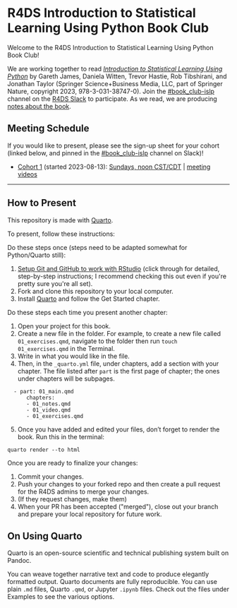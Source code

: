 # R4DS Introduction to Statistical Learning Using Python Book Club

Welcome to the R4DS Introduction to Statistical Learning Using Python Book Club!

We are working together to read [_Introduction to Statistical Learning Using Python_](https://www.statlearning.com) by Gareth James, Daniela Witten, Trevor Hastie, Rob Tibshirani, and Jonathan Taylor (Springer Science+Business Media, LLC, part of Springer Nature, copyright 2023, 978-3-031-38747-0).
Join the [#book_club-islp](https://rfordatascience.slack.com/archives/C05K1HJEXFA) channel on the [R4DS Slack](https://r4ds.io/join) to participate.
As we read, we are producing [notes about the book](https://r4ds.github.io/bookclub-islp/).

## Meeting Schedule

If you would like to present, please see the sign-up sheet for your cohort (linked below, and pinned in the [#book_club-islp](https://rfordatascience.slack.com/archives/C05K1HJEXFA) channel on Slack)!

- [Cohort 1](https://docs.google.com/spreadsheets/d/1mBCB3LM4GkCGvJuAGF12rUyyW1srk6fLjSzQvT0KuC0/edit?usp=sharing) (started 2023-08-13): [Sundays, noon CST/CDT](https://www.timeanddate.com/worldclock/converter.html?iso=20230813T170000&p1=24&p2=1440) | [meeting videos](https://youtube.com/playlist?list=PL3x6DOfs2NGgqCo62O0lDTcJLvGpyG8_g)

<hr>

## How to Present

This repository is made with [Quarto](https://quarto.org/).

To present, follow these instructions:

Do these steps once (steps need to be adapted somewhat for Python/Quarto still):

1. [Setup Git and GitHub to work with RStudio](https://github.com/r4ds/bookclub-setup) (click through for detailed, step-by-step instructions; I recommend checking this out even if you're pretty sure you're all set).
2. Fork and clone this repository to your local computer.
3. Install [Quarto](https://quarto.org/docs/get-started/) and follow the Get Started chapter.

Do these steps each time you present another chapter:

1. Open your project for this book.
2. Create a new file in the folder. For example, to create a new file called `01_exercises.qmd`, navigate to the folder then run `touch 01_exercises.qmd` in the Terminal. 
3. Write in what you would like in the file.
4. Then, in the `_quarto.yml` file, under chapters, add a section with your chapter. The file listed after `part` is the first page of chapter; the ones under chapters will be subpages.

```
  - part: 01_main.qmd
      chapters: 
      - 01_notes.qmd
      - 01_video.qmd
      - 01_exercises.qmd
```

5. Once you have added and edited your files, don’t forget to render the book. Run this in the terminal:

```
quarto render --to html
```

Once you are ready to finalize your changes:

1. Commit your changes.
2. Push your changes to your forked repo and then create a pull request for the R4DS admins to merge your changes.
3. (If they request changes, make them)
4. When your PR has been accepted ("merged"), close out your branch and prepare your local repository for future work.

## On Using Quarto

Quarto is an open-source scientific and technical publishing system built on Pandoc.

You can weave together narrative text and code to produce elegantly formatted output. Quarto documents are fully reproducible. You can use plain `.md` files, Quarto `.qmd`, or Jupyter `.ipynb` files. Check out the files under Examples to see the various options.
